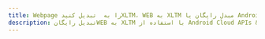 ---title: Webpage را به  تبدیل کنیدXLTM، WEB به XLTM مبدل رایگان یا Android SDKdescription: تبدیل رایگانWEB به XLTM با استفاده از Android Cloud APIs & SDK همچنین اسناد PDF را در Cloud ایجاد، ویرایش و رندر کنید.---